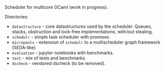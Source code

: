 Scheduler for multicore OCaml (work in progress).

Directories:
* `datastructure` - core datastructures used by the scheduler. Queues, stacks, obstruction and lock-free implementations, with/out stealing. 
* `schedulr` - simple task scheduler with promises.
* `micropools` - extension of `schedulr` to a multischeduler graph framework (SEDA-like).
* `evaluation` - jupyter notebooks with benchmarks.  
* `test` - mix of tests and benchmarks.
* `dscheck` - vendored dscheck (to be removed).

